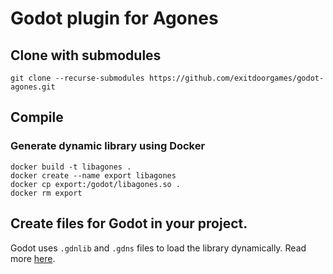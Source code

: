 # Godot plugin for Agones

## Clone with submodules
`git clone --recurse-submodules https://github.com/exitdoorgames/godot-agones.git`

## Compile

### Generate dynamic library using Docker
```
docker build -t libagones .
docker create --name export libagones
docker cp export:/godot/libagones.so .
docker rm export
```

## Create files for Godot in your project.
Godot uses `.gdnlib` and `.gdns` files to load the library dynamically.
Read more [here](https://docs.godotengine.org/en/3.0/tutorials/plugins/gdnative/gdnative-cpp-example.html#using-your-gdnative-module).
